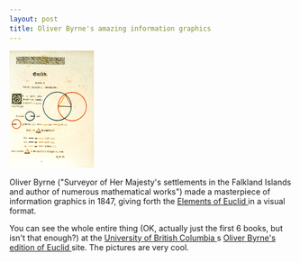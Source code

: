 ```yaml
---
layout: post
title: Oliver Byrne's amazing information graphics 
---
```

<div class="floating_right"><a href="/weblog/images/2005/byrne.gif"><img src="/weblog/images/2005/byrne.gif" width="150" /></a></div>

Oliver Byrne ("Surveyor of Her Majesty's settlements in the Falkland Islands and author of numerous mathematical works") made a masterpiece of information graphics in 1847, giving forth the <a href="http://en.wikipedia.org/wiki/Euclid%27s_Elements">Elements of Euclid </a>in a visual format. 

You can see the whole entire thing (OK, actually just the first 6 books, but isn't that enough?) at the <a href="http://www.ubc.ca/">University of British Columbia </a>s <a href="http://www.sunsite.ubc.ca/DigitalMathArchive/Euclid/byrne.html">Oliver Byrne's edition of Euclid </a>site. The pictures are very cool.
